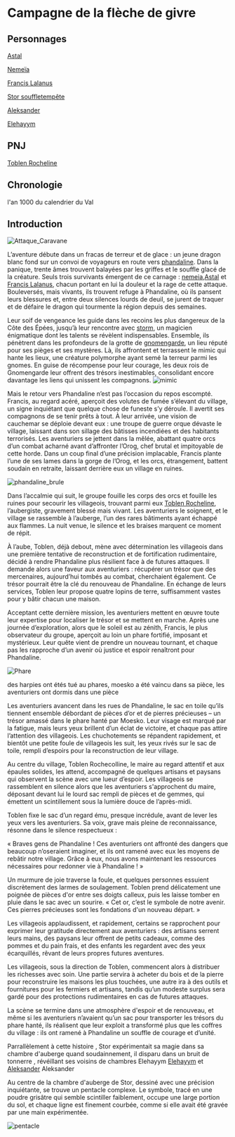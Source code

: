 # Campagne de la flèche de givre


## Personnages

[Astal](../../personnages/Astal.md)

[Nemeïa](../../personnages/nemeia.md)

[Francis Lalanus](../../personnages/francis_lalanus.md)

[Stor souffletempête](../../personnages/stor.md)

[Aleksander](../../personnages/Aleksander.md)

[Elehayym](../../personnages/Elehayym.md)
## PNJ

[Toblen Rocheline](../../pnj/toblen_rocheline.md)

## Chronologie

l'an 1000 du calendrier du Val

## Introduction  

![Attaque_Caravane](../../../ressources/cryovain_caravane.png)

L’aventure débute dans un fracas de terreur et de glace : un jeune dragon blanc fond sur un convoi de voyageurs en route vers [phandaline](../../../atlas/faerun/regions/cotedesepees/cites/phandaline.md). Dans la panique, trente âmes trouvent balayées par les griffes et le souffle glacé de la créature. Seuls trois survivants émergent de ce carnage : [nemeia](../../personnages/nemeia.md),[Astal](../../personnages/Astal.md) et [Francis Lalanus](../../personnages/francis_lalanus.md), chacun portant en lui la douleur et la rage de cette attaque. Bouleversés, mais vivants, ils trouvent refuge à Phandaline, où ils pansent leurs blessures et, entre deux silences lourds de deuil, se jurent de traquer et de défaire le dragon qui tourmente la région depuis des semaines.

Leur soif de vengeance les guide dans les recoins les plus dangereux de la Côte des Épées, jusqu’à leur rencontre avec [storm](../../personnages/storm.md), un magicien énigmatique dont les talents se révèlent indispensables. Ensemble, ils pénètrent dans les profondeurs de la grotte de [gnomengarde](../../../atlas/faerun/regions/cotedesepees/lieux/gnomengarde.md), un lieu réputé pour ses pièges et ses mystères. Là, ils affrontent et terrassent le mimic qui hante les lieux, une créature polymorphe ayant semé la terreur parmi les gnomes. En guise de récompense pour leur courage, les deux rois de Gnomengarde leur offrent des trésors inestimables, consolidant encore davantage les liens qui unissent les compagnons.
![mimic](../../../ressources/Mimic.png)


Mais le retour vers Phandaline n’est pas l’occasion du repos escompté. Francis, au regard acéré, aperçoit des volutes de fumée s’élevant du village, un signe inquiétant que quelque chose de funeste s’y déroule. Il avertit ses compagnons de se tenir prêts à tout. À leur arrivée, une vision de cauchemar se déploie devant eux : une troupe de guerre orque dévaste le village, laissant dans son sillage des bâtisses incendiées et des habitants terrorisés. Les aventuriers se jettent dans la mêlée, abattant quatre orcs d’un combat acharné avant d’affronter l’Orog, chef brutal et impitoyable de cette horde. Dans un coup final d’une précision implacable, Francis plante l’une de ses lames dans la gorge de l’Orog, et les orcs, étrangement, battent soudain en retraite, laissant derrière eux un village en ruines.

![phandaline_brule](../../../ressources/phandaline_brule.png)


Dans l’accalmie qui suit, le groupe fouille les corps des orcs et fouille les ruines pour secourir les villageois, trouvant parmi eux [Toblen Rocheline](../../pnj/toblen_rocheline.md), l’aubergiste, gravement blessé mais vivant. Les aventuriers le soignent, et le village se rassemble à l’auberge, l’un des rares bâtiments ayant échappé aux flammes. La nuit venue, le silence et les braises marquent ce moment de répit.

À l’aube, Toblen, déjà debout, mène avec détermination les villageois dans une première tentative de reconstruction et de fortification rudimentaire, décidé à rendre Phandaline plus résilient face à de futures attaques. Il demande alors une faveur aux aventuriers : récupérer un trésor que des mercenaires, aujourd’hui tombés au combat, cherchaient également. Ce trésor pourrait être la clé du renouveau de Phandaline. En échange de leurs services, Toblen leur propose quatre lopins de terre, suffisamment vastes pour y bâtir chacun une maison.

Acceptant cette dernière mission, les aventuriers mettent en œuvre toute leur expertise pour localiser le trésor et se mettent en marche. Après une journée d’exploration, alors que le soleil est au zénith, Francis, le plus observateur du groupe, aperçoit au loin un phare fortifié, imposant et mystérieux. Leur quête vient de prendre un nouveau tournant, et chaque pas les rapproche d’un avenir où justice et espoir renaîtront pour Phandaline.


![Phare](../../../ressources/lighthouse.png)

des harpies ont étés tué au phares, moesko a été vaincu dans sa pièce, les aventuriers ont dormis dans une pièce 


Les aventuriers avancent dans les rues de Phandaline, le sac en toile qu’ils tiennent ensemble débordant de pièces d’or et de pierres précieuses – un trésor amassé dans le phare hanté par Moesko. Leur visage est marqué par la fatigue, mais leurs yeux brillent d’un éclat de victoire, et chaque pas attire l’attention des villageois. Les chuchotements se répandent rapidement, et bientôt une petite foule de villageois les suit, les yeux rivés sur le sac de toile, rempli d’espoirs pour la reconstruction de leur village.

Au centre du village, Toblen Rochecolline, le maire au regard attentif et aux épaules solides, les attend, accompagné de quelques artisans et paysans qui observent la scène avec une lueur d’espoir. Les villageois se rassemblent en silence alors que les aventuriers s'approchent du maire, déposant devant lui le lourd sac rempli de pièces et de gemmes, qui émettent un scintillement sous la lumière douce de l’après-midi.

Toblen fixe le sac d’un regard ému, presque incrédule, avant de lever les yeux vers les aventuriers. Sa voix, grave mais pleine de reconnaissance, résonne dans le silence respectueux :

« Braves gens de Phandaline ! Ces aventuriers ont affronté des dangers que beaucoup n’oseraient imaginer, et ils ont ramené avec eux les moyens de rebâtir notre village. Grâce à eux, nous avons maintenant les ressources nécessaires pour redonner vie à Phandaline ! »

Un murmure de joie traverse la foule, et quelques personnes essuient discrètement des larmes de soulagement. Toblen prend délicatement une poignée de pièces d'or entre ses doigts calleux, puis les laisse tomber en pluie dans le sac avec un sourire. « Cet or, c’est le symbole de notre avenir. Ces pierres précieuses sont les fondations d'un nouveau départ. »

Les villageois applaudissent, et rapidement, certains se rapprochent pour exprimer leur gratitude directement aux aventuriers : des artisans serrent leurs mains, des paysans leur offrent de petits cadeaux, comme des pommes et du pain frais, et des enfants les regardent avec des yeux écarquillés, rêvant de leurs propres futures aventures.

Les villageois, sous la direction de Toblen, commencent alors à distribuer les richesses avec soin. Une partie servira à acheter du bois et de la pierre pour reconstruire les maisons les plus touchées, une autre ira à des outils et fournitures pour les fermiers et artisans, tandis qu’un modeste surplus sera gardé pour des protections rudimentaires en cas de futures attaques.

La scène se termine dans une atmosphère d'espoir et de renouveau, et même si les aventuriers n’avaient qu’un sac pour transporter les trésors du phare hanté, ils réalisent que leur exploit a transformé plus que les coffres du village : ils ont ramené à Phandaline un souffle de courage et d’unité.

Parrallèlement à cette histoire , Stor expérimentait sa magie dans sa chambre d'auberge quand soudainnement, il disparu dans un bruit de tonnerre , révéillant ses voisins de chambres Elehayym [Elehayym](../../personnages/Elehayym.md) et [Aleksander](../../personnages/Aleksander.md)
Aleksander


Au centre de la chambre d'auberge de Stor, dessiné avec une précision inquiétante, se trouve un pentacle complexe. Le symbole, tracé en une poudre grisâtre qui semble scintiller faiblement, occupe une large portion du sol, et chaque ligne est finement courbée, comme si elle avait été gravée par une main expérimentée.

![pentacle](../../../ressources/chambre_store.png)

